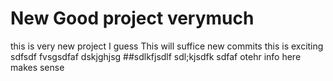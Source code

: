 # New Good project verymuch
this is very new project I guess
This will suffice new commits
this is exciting
sdfsdf
fvsgsdfaf
dskjghjsg
##sdlkfjsdlf
sdl;kjsdfk
sdfaf
otehr info here
makes sense
